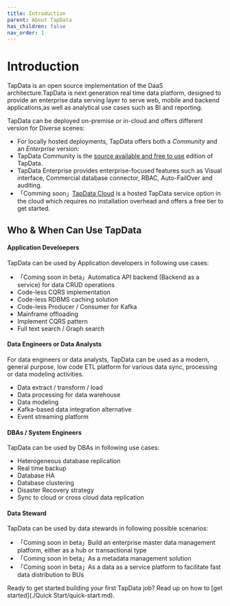 ```yaml
---
title: Introduction
parent: About TapData
has_children: false
nav_order: 1
---
```

# Introduction

TapData  is an open source implementation of the DaaS architecture.TapData is next generation real time data platform,  designed to provide an enterprise data serving layer to serve web, mobile and backend applications,as well as analytical use cases such as BI and reporting.  

TapData can be deployed on-premise or in-cloud and offers different version for Diverse scenes:

-  For locally hosted deployments, TapData offers both a *Community* and an *Enterprise* version:
  - TapData Community is the [source available and free to use](https://github.com/tapdata/tapdata) edition of TapData.
  - TapData Enterprise provides enterprise-focused features such as Visual interface, Commercial database connector, RBAC, Auto-FailOver and auditing.
- 「Comming soon」[TapData Cloud](https://tapdata.net/tapdata-cloud.html) is a hosted TapData  service option in the cloud which requires no installation overhead and offers a free tier to get started.

## Who & When Can Use TapData

#### Application Develoepers

TapData can be used by Application developers in following use cases:

- 「Coming soon in beta」Automatica API backend (Backend as a service) for data CRUD operations
- Code-less CQRS implementation
- Code-less RDBMS caching solution
- Code-less Producer / Consumer for Kafka 
- Mainframe offloading
- Implement CQRS pattern
- Full text search / Graph search 

#### Data Engineers or Data Analysts

For data engineers or data analysts,  TapData can be used as a modern, general purpose, low code ETL platform for various data sync, processing or data modeling activities.

- Data extract / transform / load
- Data processing for data warehouse
- Data modeling
- Kafka-based data integration alternative
- Event streaming platform

#### DBAs / System Engineers

TapData can be used by DBAs in following use cases:

- Heterogeneous database replication
- Real time backup
- Database HA
- Database clustering 
- Disaster Recovery strategy
- Sync to cloud or cross cloud data replication

#### Data Steward

TapData can be used by data stewards in following possible scenarios:

- 「Coming soon in beta」Build an enterprise master data management platform, either as a hub or transactional type
- 「Coming soon in beta」As a metadata management solution
- 「Coming soon in beta」As a data as a service platform to facilitate fast data distribution to BUs



Ready to get started building your first TapData job? Read up on how to [get started](./Quick Start/quick-start.md).

